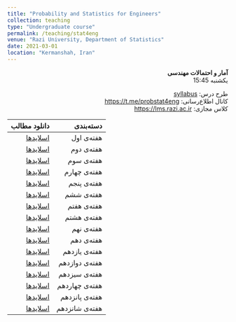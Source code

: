 ```yaml
---
title: "Probability and Statistics for Engineers"
collection: teaching
type: "Undergraduate course"
permalink: /teaching/stat4eng
venue: "Razi University, Department of Statistics"
date: 2021-03-01
location: "Kermanshah, Iran"
---
```


<p dir='rtl' align='right'><b>
  آمار و احتمالات مهندسی
</b><br/>
  یکشنبه 15:45 
</p>

<p dir='rtl' align='right'>
  طرح درس: <a href="../files/stat4eng/stat4engSyllabus.pdf">syllabus</a>
  <br/>
  کانال اطلاع‌رسانی: <a href="https://t.me/probstat4eng">https://t.me/probstat4eng</a>
  <br/>
  کلاس مجازی: <a href="https://lms.razi.ac.ir">https://lms.razi.ac.ir</a>
</p>



| دانلود مطالب | دسته‌بندی |
|---:|---:|
| [اسلایدها](../files/stat4eng/stat4eng1.pdf) | هفته‌ی اول |
| [اسلایدها](../files/stat4eng/stat4eng2.pdf) | هفته‌ی دوم |
| [اسلایدها](../files/stat4eng/stat4eng3.pdf) | هفته‌ی سوم |
| [اسلایدها](../files/stat4eng/stat4eng4.pdf) | هفته‌ی چهارم |
| [اسلایدها](../files/stat4eng/stat4eng5.pdf) | هفته‌ی پنجم |
| [اسلایدها](../files/stat4eng/stat4eng6.pdf) | هفته‌ی ششم |
| [اسلایدها](../files/stat4eng/stat4eng7.pdf) | هفته‌ی هفتم |
| [اسلایدها](../files/stat4eng/stat4eng8.pdf) | هفته‌ی هشتم |
| [اسلایدها](../files/stat4eng/stat4eng9.pdf) | هفته‌ی نهم |
| [اسلایدها](../files/stat4eng/stat4eng10.pdf) | هفته‌ی دهم |
| [اسلایدها](../files/stat4eng/stat4eng11.pdf) | هفته‌ی یازدهم |
| [اسلایدها](../files/stat4eng/stat4eng12.pdf) | هفته‌ی دوازدهم |
| [اسلایدها](../files/stat4eng/stat4eng13.pdf) | هفته‌ی سیزدهم |
| [اسلایدها](../files/stat4eng/stat4eng14.pdf) | هفته‌ی چهاردهم |
| [اسلایدها](../files/stat4eng/stat4eng15.pdf) | هفته‌ی پانزدهم |
| [اسلایدها](../files/stat4eng/stat4eng16.pdf) | هفته‌ی شانزدهم |

